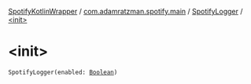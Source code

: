 [SpotifyKotlinWrapper](../../index.md) / [com.adamratzman.spotify.main](../index.md) / [SpotifyLogger](index.md) / [&lt;init&gt;](./-init-.md)

# &lt;init&gt;

`SpotifyLogger(enabled: `[`Boolean`](https://kotlinlang.org/api/latest/jvm/stdlib/kotlin/-boolean/index.html)`)`